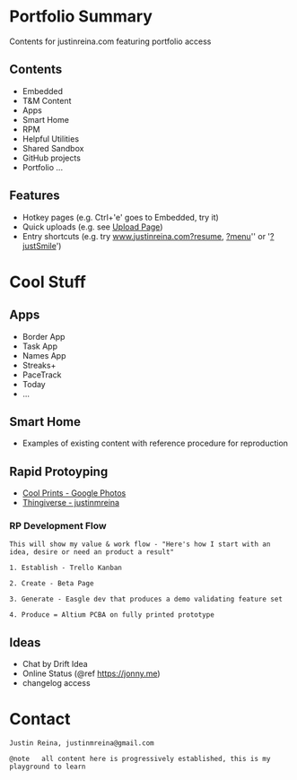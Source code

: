 
# Portfolio Summary

Contents for justinreina.com featuring portfolio access

## Contents

- Embedded
- T&M Content
- Apps
- Smart Home
- RPM
- Helpful Utilities
- Shared Sandbox
- GitHub projects
- Portfolio
...

## Features

- Hotkey pages (e.g. Ctrl+'e' goes to Embedded, try it)
- Quick uploads (e.g. see [Upload Page](https://www.justinreina.com?upload))
- Entry shortcuts (e.g. try www.justinreina.com?resume, [?menu](https://www.justinreina.com?menu)'' or '[?justSmile](https://www.justinreina.com?justSmile)')

# Cool Stuff

## Apps

- Border App
- Task App
- Names App
- Streaks+
- PaceTrack
- Today
- ...

## Smart Home

- Examples of existing content with reference procedure for reproduction

## Rapid Protoyping

- [Cool Prints - Google Photos](https://photos.app.goo.gl/vjzU2o3HTseVm4oe9)
- [Thingiverse - justinmreina](https://www.thingiverse.com/justinmreina/designs)

### RP Development Flow

	This will show my value & work flow - "Here's how I start with an idea, desire or need an product a result"
	
	1. Establish - Trello Kanban
	
	2. Create - Beta Page
	
	3. Generate - Easgle dev that produces a demo validating feature set
	
	4. Produce = Altium PCBA on fully printed prototype

## Ideas

- Chat by Drift Idea
- Online Status (@ref https://jonny.me)
- changelog access

# Contact

	Justin Reina, justinmreina@gmail.com
	
	@note 	all content here is progressively established, this is my playground to learn
